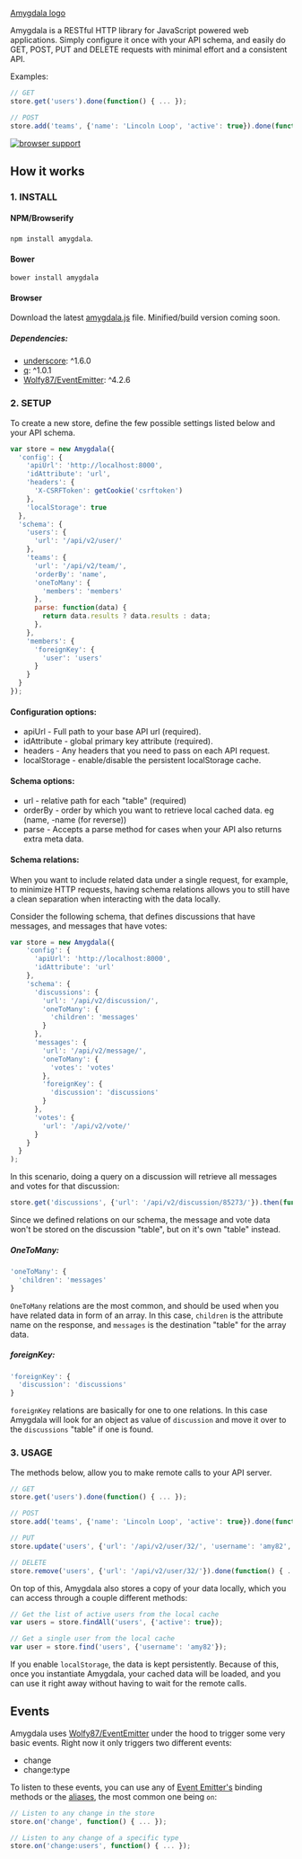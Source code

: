 [Amygdala logo](https://raw.githubusercontent.com/lincolnloop/amygdala/master/logo/amygdala.png)

Amygdala is a RESTful HTTP library for JavaScript powered web applications. Simply configure it once with your API schema, and easily do GET, POST, PUT and DELETE requests with minimal effort and a consistent API.

Examples:

```javascript
// GET
store.get('users').done(function() { ... });

// POST
store.add('teams', {'name': 'Lincoln Loop', 'active': true}).done(function() { ... });
```

[![browser support](https://ci.testling.com/lincolnloop/amygdala.png)
](https://ci.testling.com/lincolnloop/amygdala)

## How it works

### 1. INSTALL


#### NPM/Browserify

`npm install amygdala`.


#### Bower

`bower install amygdala`


#### Browser

Download the latest [amygdala.js](https://github.com/lincolnloop/amygdala/blob/master/amygdala.js) file. Minified/build version coming soon.

##### Dependencies:

* [underscore](https://github.com/jashkenas/underscore): ^1.6.0
* [q](https://github.com/kriskowal/q): ^1.0.1
* [Wolfy87/EventEmitter](https://github.com/Wolfy87/EventEmitter): ^4.2.6


### 2. SETUP

To create a new store, define the few possible settings listed below and your API schema.

```javascript
var store = new Amygdala({
  'config': {
    'apiUrl': 'http://localhost:8000',
    'idAttribute': 'url',
    'headers': {
      'X-CSRFToken': getCookie('csrftoken')
    },
    'localStorage': true
  },
  'schema': {
    'users': {
      'url': '/api/v2/user/'
    },
    'teams': {
      'url': '/api/v2/team/',
      'orderBy': 'name',
      'oneToMany': {
        'members': 'members'
      },
      parse: function(data) {
        return data.results ? data.results : data;
      },
    },
    'members': {
      'foreignKey': {
        'user': 'users'
      }
    }
  }
});
```

#### Configuration options:

  * apiUrl - Full path to your base API url (required).
  * idAttribute - global primary key attribute (required). 
  * headers - Any headers that you need to pass on each API request.
  * localStorage - enable/disable the persistent localStorage cache.

#### Schema options:
  
  * url - relative path for each "table" (required)
  * orderBy - order by which you want to retrieve local cached data. eg (name, -name (for reverse))
  * parse - Accepts a parse method for cases when your API also returns extra meta data.


#### Schema relations:

When you want to include related data under a single request, for example, to minimize HTTP requests, having schema relations allows you to still have a clean separation when interacting with the data locally.

Consider the following schema, that defines discussions that have messages, and messages that have votes:

```javascript
var store = new Amygdala({
    'config': {
      'apiUrl': 'http://localhost:8000',
      'idAttribute': 'url'
    },
    'schema': {
      'discussions': {
        'url': '/api/v2/discussion/',
        'oneToMany': {
          'children': 'messages'
        }
      },
      'messages': {
        'url': '/api/v2/message/',
        'oneToMany': {
          'votes': 'votes'
        },
        'foreignKey': {
          'discussion': 'discussions'
        }
      },
      'votes': {
        'url': '/api/v2/vote/'
      }
    }
  }
);
```

In this scenario, doing a query on a discussion will retrieve all messages and votes for that discussion:

```javascript
store.get('discussions', {'url': '/api/v2/discussion/85273/'}).then(function(){ ... });
```

Since we defined relations on our schema, the message and vote data won't be stored on the discussion "table", but on it's own "table" instead.

##### OneToMany:

```javascript
'oneToMany': {
  'children': 'messages'
}
```

`OneToMany` relations are the most common, and should be used when you have related data in form of an array. In this case, `children` is the attribute name on the response, and `messages` is the destination "table" for the array data.


##### foreignKey:

```javascript
'foreignKey': {
  'discussion': 'discussions'
}
```

`foreignKey` relations are basically for one to one relations. In this case Amygdala will look for an object as value of `discussion` and move it over to the `discussions` "table" if one is found.


### 3. USAGE

The methods below, allow you to make remote calls to your API server.

```javascript
// GET
store.get('users').done(function() { ... });

// POST
store.add('teams', {'name': 'Lincoln Loop', 'active': true}).done(function() { ... });

// PUT
store.update('users', {'url': '/api/v2/user/32/', 'username': 'amy82', 'active': true}).done(function() { ... });

// DELETE
store.remove('users', {'url': '/api/v2/user/32/'}).done(function() { ... });
```

On top of this, Amygdala also stores a copy of your data locally, which you can access through a couple different methods:

```javascript
// Get the list of active users from the local cache
var users = store.findAll('users', {'active': true});

// Get a single user from the local cache
var user = store.find('users', {'username': 'amy82'});
```

If you enable `localStorage`, the data is kept persistently. Because of this, once you instantiate Amygdala, your cached data will be loaded, and you can use it right away without having to wait for the remote calls.


## Events

Amygdala uses [Wolfy87/EventEmitter](https://github.com/Wolfy87/EventEmitter) under the hood
to trigger some very basic events. Right now it only triggers two different events:

* change
* change:type

To listen to these events, you can use any of [Event Emitter's](https://github.com/Wolfy87/EventEmitter/blob/master/docs/guide.md#using-eventemitterr) binding methods or the [aliases](https://github.com/Wolfy87/EventEmitter/blob/master/docs/guide.md#method-aliases), the most common one being `on`:

```javascript
// Listen to any change in the store
store.on('change', function() { ... });

// Listen to any change of a specific type
store.on('change:users', function() { ... });
```
